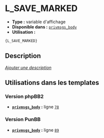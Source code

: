 # L_SAVE_MARKED
* __Type :__ variable d'affichage
* __Disponible dans :__ [`privmsgs_body`](../tpl/var/privmsgs_body.md#readme)
* __Utilisation :__

```html
{L_SAVE_MARKED}
```

## Description
[*Ajouter une description*](https://fa-tvars.appspot.com/var/L_SAVE_MARKED)

## Utilisations dans les templates

### Version phpBB2
* __[`privmsgs_body`](../tpl/var/privmsgs_body.md#readme) :__ ligne [`78`](../tpl/src/subsilver/privmsgs_body.tpl#L78)

### Version PunBB
* __[`privmsgs_body`](../tpl/var/privmsgs_body.md#readme) :__ ligne [`89`](../tpl/src/punbb/privmsgs_body.tpl#L89)